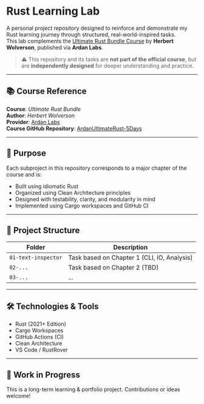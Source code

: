 # Rust Learning Lab

A personal project repository designed to reinforce and demonstrate my Rust learning journey through structured, real-world-inspired tasks.  
This lab complements the [Ultimate Rust Bundle Course](https://www.ardanlabs.com/training/individual-on-demand/rust-bundle/) by **Herbert Wolverson**, published via **Ardan Labs**.

> ⚠️ This repository and its tasks are **not part of the official course**, but are **independently designed** for deeper understanding and practice.

---

## 📚 Course Reference

**Course**: *Ultimate Rust Bundle*  
**Author**: *Herbert Wolverson*  
**Provider**: [Ardan Labs](https://www.ardanlabs.com/)  
**Course GitHub Repository**: [ArdanUltimateRust-5Days](https://github.com/thebracket/ArdanUltimateRust-5Days)

---

## 🧪 Purpose

Each subproject in this repository corresponds to a major chapter of the course and is:
- Built using idiomatic Rust
- Organized using Clean Architecture principles
- Designed with testability, clarity, and modularity in mind
- Implemented using Cargo workspaces and GitHub CI

---

## 🧱 Project Structure

| Folder              | Description                            |
|---------------------|----------------------------------------|
| `01-text-inspector` | Task based on Chapter 1 (CLI, IO, Analysis) |
| `02-...`            | Task based on Chapter 2 (TBD)           |
| `03-...`            | ...                                    |

---

## 🛠 Technologies & Tools

- Rust (2021+ Edition)
- Cargo Workspaces
- GitHub Actions (CI)
- Clean Architecture
- VS Code / RustRover

---

## 🚧 Work in Progress

This is a long-term learning & portfolio project. Contributions or ideas welcome!
